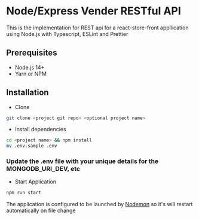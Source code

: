 # Node/Express Vender RESTful API

This is the implementation for REST api for a react-store-front appllication
using Node.js with Typescript, ESLint and Prettier

## Prerequisites

- Node.js 14+
- Yarn or NPM

## Installation

- Clone

```bash
git clone <project git repo> <optional project name>
```

- Install dependencies

```bash
cd <project name> && npm install
mv .env.sample .env
```
### Update the .env file with your unique details for the MONGODB_URI_DEV, etc
- Start Application

```bash
npm run start
```



The application is configured to be launched by [Nodemon](https://nodemon.com)
so it's will restart automatically on file change
